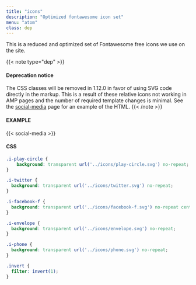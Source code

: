 ```yaml
---
title: "icons"
description: "Optimized fontawesome icon set"
menu: "atom"
class: dep
---
```


This is a reduced and optimized set of Fontawesome free icons we use on the site.

{{< note type="dep" >}}
#### Deprecation notice

The CSS classes will be removed in 1.12.0 in favor of using SVG code directly in the markup. This is a result of these relative icons not working in AMP pages and the number of required template changes is minimal. See the [social-media](/saratoga/social-media) page for an example of the HTML.
{{< /note >}}

#### EXAMPLE
{{< social-media >}}

#### CSS
```css
.i-play-circle {
	background: transparent url('../icons/play-circle.svg') no-repeat;
}

.i-twitter {
  background: transparent url('../icons/twitter.svg') no-repeat;
}

.i-facebook-f {
  background: transparent url('../icons/facebook-f.svg') no-repeat center;
}

.i-envelope {
  background: transparent url('../icons/envelope.svg') no-repeat;
}

.i-phone {
  background: transparent url('../icons/phone.svg') no-repeat;
}

.invert {
  filter: invert(1);
}
```
